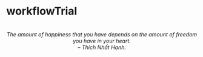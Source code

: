 # workflowTrial
<!-- QUOTE:START -->
<p align="center"><br><i>The amount of happiness that you have depends on the amount of freedom you have in your heart.</i><br><i>– Thích Nhất Hạnh.</i><br></p>
<!-- QUOTE:END -->

